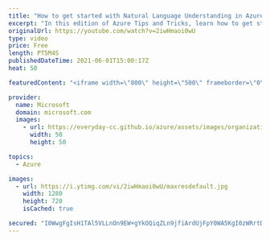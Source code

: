 ```yaml
---
title: "How to get started with Natural Language Understanding in Azure | Azure Tips and Tricks"
excerpt: "In this edition of Azure Tips and Tricks, learn how to get started with Natural Language Understanding in Microsoft Azure.     For more tips and tricks, visit: https://aka.ms/azuretipsandtricks   Get started with 12 months of free services and $200 USD in credit. Create your free account today with Microsoft"
originalUrl: https://youtube.com/watch?v=2iwHmaoi0wU
type: video
price: Free
length: PT5M4S
publishedDateTime: 2021-06-01T15:00:17Z
heat: 50

featuredContent: "<iframe width=\"800\" height=\"500\" frameborder=\"0\" src=\"https://www.youtube.com/embed/2iwHmaoi0wU\" allow=\"accelerometer; autoplay; encrypted-media; gyroscope; picture-in-picture\" allowfullscreen></iframe>"

provider:
  name: Microsoft
  domain: microsoft.com
  images:
    - url: https://everyday-cc.github.io/azure/assets/images/organizations/microsoft.com-50x50.jpg
      width: 50
      height: 50

topics:
  - Azure

images:
  - url: https://i.ytimg.com/vi/2iwHmaoi0wU/maxresdefault.jpg
    width: 1280
    height: 720
    isCached: true

secured: "I0WwgFgIsH1TAl5VLLnOn9EW+gYkOQiqZLn9jfiArdUjFpY0WA5KgI0zWRrtD/WwAx1pKMIPwCCN6prYDvkWkqZ2gDWgp7+n60sLu1A9zg7x2TpqO5wrQGPXjG+PxUk6urvUN9eQdzHUZRdQEhkJHm5LUXyFE1ao1YGyt1NcFoUTihADFyZkEfucp86u4KY+9sizxxcny0NHmZCE92zHW2igqtrIqBfEqeSlRH9C+oboheM2uFtC0RcY395h6c6UKQJFQjJTVGpuPMEePJ3wkD59sT0I862oObHM4xfvbJ5ISv7Pu9wpV0Ovca0OpzmgW+64jn/8ft5hA4MqJCx5yWzexE8+BpvnZLCFznQcKBvfZ0XakiTdocTE48sNAvDSVp8A//k/Ut2ZsxYxKgbW0T0z6GyJ20TxNao8Kh0bmWA=;DlrHjZGhd7rYwfSWqu4/PQ=="
---
```



